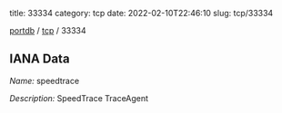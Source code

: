title: 33334
category: tcp
date: 2022-02-10T22:46:10
slug: tcp/33334

[portdb](/) / [tcp](/category/tcp.html) / 33334


## IANA Data

_Name:_ speedtrace

_Description:_ SpeedTrace TraceAgent

